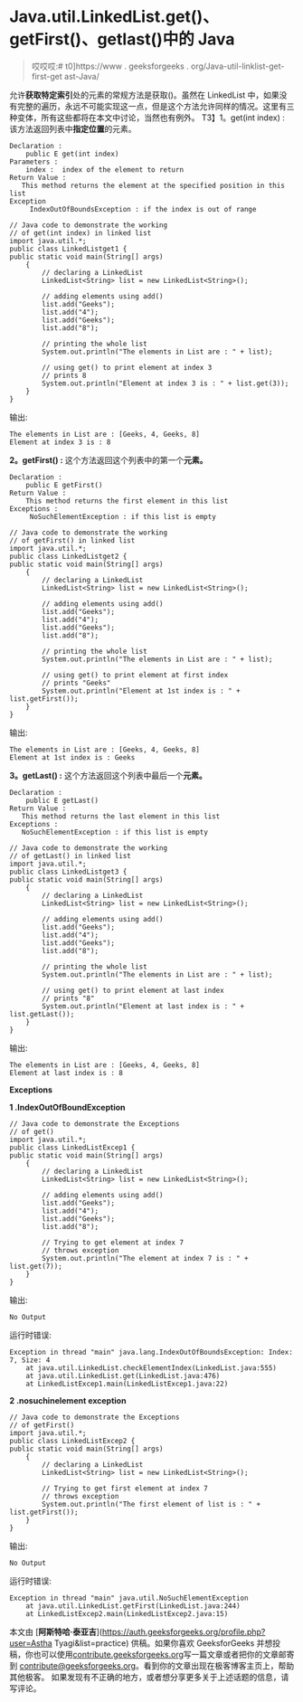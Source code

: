 # Java.util.LinkedList.get()、getFirst()、getlast()中的 Java

> 哎哎哎:# t0]https://www . geeksforgeeks . org/Java-util-linklist-get-first-get ast-Java/

允许**获取特定索引**处的元素的常规方法是获取()。虽然在 LinkedList 中，如果没有完整的遍历，永远不可能实现这一点，但是这个方法允许同样的情况。这里有三种变体，所有这些都将在本文中讨论，当然也有例外。
T3】1。get(int index) : 该方法返回列表中**指定位置**的元素。

```
Declaration : 
    public E get(int index)
Parameters : 
    index :  index of the element to return
Return Value : 
   This method returns the element at the specified position in this list
Exception
     IndexOutOfBoundsException : if the index is out of range

```

```
// Java code to demonstrate the working
// of get(int index) in linked list
import java.util.*;
public class LinkedListget1 {
public static void main(String[] args)
    {
        // declaring a LinkedList
        LinkedList<String> list = new LinkedList<String>();

        // adding elements using add()
        list.add("Geeks");
        list.add("4");
        list.add("Geeks");
        list.add("8");

        // printing the whole list
        System.out.println("The elements in List are : " + list);

        // using get() to print element at index 3
        // prints 8
        System.out.println("Element at index 3 is : " + list.get(3));
    }
}
```

输出:

```
The elements in List are : [Geeks, 4, Geeks, 8]
Element at index 3 is : 8

```

**2。getFirst() :** 这个方法返回这个列表中的第一个**元素。**

```
Declaration : 
    public E getFirst()
Return Value : 
    This method returns the first element in this list
Exceptions : 
     NoSuchElementException : if this list is empty

```

```
// Java code to demonstrate the working
// of getFirst() in linked list
import java.util.*;
public class LinkedListget2 {
public static void main(String[] args)
    {
        // declaring a LinkedList
        LinkedList<String> list = new LinkedList<String>();

        // adding elements using add()
        list.add("Geeks");
        list.add("4");
        list.add("Geeks");
        list.add("8");

        // printing the whole list
        System.out.println("The elements in List are : " + list);

        // using get() to print element at first index
        // prints "Geeks"
        System.out.println("Element at 1st index is : " + list.getFirst());
    }
}
```

输出:

```
The elements in List are : [Geeks, 4, Geeks, 8]
Element at 1st index is : Geeks

```

**3。getLast() :** 这个方法返回这个列表中最后一个**元素。**

```
Declaration : 
    public E getLast()
Return Value : 
   This method returns the last element in this list
Exceptions : 
   NoSuchElementException : if this list is empty

```

```
// Java code to demonstrate the working
// of getLast() in linked list
import java.util.*;
public class LinkedListget3 {
public static void main(String[] args)
    {
        // declaring a LinkedList
        LinkedList<String> list = new LinkedList<String>();

        // adding elements using add()
        list.add("Geeks");
        list.add("4");
        list.add("Geeks");
        list.add("8");

        // printing the whole list
        System.out.println("The elements in List are : " + list);

        // using get() to print element at last index
        // prints "8"
        System.out.println("Element at last index is : " + list.getLast());
    }
}
```

输出:

```
The elements in List are : [Geeks, 4, Geeks, 8]
Element at last index is : 8

```

**Exceptions**

**1 .IndexOutOfBoundException**

```
// Java code to demonstrate the Exceptions
// of get()
import java.util.*;
public class LinkedListExcep1 {
public static void main(String[] args)
    {
        // declaring a LinkedList
        LinkedList<String> list = new LinkedList<String>();

        // adding elements using add()
        list.add("Geeks");
        list.add("4");
        list.add("Geeks");
        list.add("8");

        // Trying to get element at index 7
        // throws exception
        System.out.println("The element at index 7 is : " + list.get(7));
    }
}
```

输出:

```
No Output

```

运行时错误:

```
Exception in thread "main" java.lang.IndexOutOfBoundsException: Index: 7, Size: 4
    at java.util.LinkedList.checkElementIndex(LinkedList.java:555)
    at java.util.LinkedList.get(LinkedList.java:476)
    at LinkedListExcep1.main(LinkedListExcep1.java:22)

```

**2 .nosuchinelement exception**

```
// Java code to demonstrate the Exceptions
// of getFirst()
import java.util.*;
public class LinkedListExcep2 {
public static void main(String[] args)
    {
        // declaring a LinkedList
        LinkedList<String> list = new LinkedList<String>();

        // Trying to get first element at index 7
        // throws exception
        System.out.println("The first element of list is : " + list.getFirst());
    }
}
```

输出:

```
No Output

```

运行时错误:

```
Exception in thread "main" java.util.NoSuchElementException
    at java.util.LinkedList.getFirst(LinkedList.java:244)
    at LinkedListExcep2.main(LinkedListExcep2.java:15)

```

本文由 [**阿斯特哈·泰亚吉**](https://auth.geeksforgeeks.org/profile.php?user=Astha Tyagi&list=practice) 供稿。如果你喜欢 GeeksforGeeks 并想投稿，你也可以使用[contribute.geeksforgeeks.org](http://www.contribute.geeksforgeeks.org)写一篇文章或者把你的文章邮寄到 contribute@geeksforgeeks.org。看到你的文章出现在极客博客主页上，帮助其他极客。
如果发现有不正确的地方，或者想分享更多关于上述话题的信息，请写评论。
